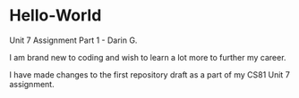 # Hello-World

Unit 7 Assignment Part 1 - Darin G.

I am brand new to coding and wish to learn a lot more to further my career.

I have made changes to the first repository draft as a part of my CS81 Unit 7 assignment.
